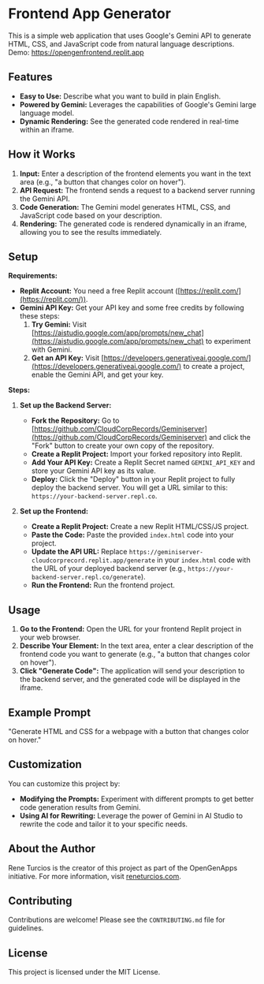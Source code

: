 # Frontend App Generator 

This is a simple web application that uses Google's Gemini API to generate HTML, CSS, and JavaScript code from natural language descriptions. 
Demo: https://opengenfrontend.replit.app

## Features

- **Easy to Use:** Describe what you want to build in plain English.
- **Powered by Gemini:** Leverages the capabilities of Google's Gemini large language model.
- **Dynamic Rendering:**  See the generated code rendered in real-time within an iframe.

## How it Works

1. **Input:** Enter a description of the frontend elements you want in the text area (e.g., "a button that changes color on hover").
2. **API Request:** The frontend sends a request to a backend server running the Gemini API.
3. **Code Generation:** The Gemini model generates HTML, CSS, and JavaScript code based on your description.
4. **Rendering:** The generated code is rendered dynamically in an iframe, allowing you to see the results immediately.

## Setup

**Requirements:**

- **Replit Account:** You need a free Replit account ([https://replit.com/](https://replit.com/)).
- **Gemini API Key:** Get your API key and some free credits by following these steps:
    1. **Try Gemini:** Visit [https://aistudio.google.com/app/prompts/new_chat](https://aistudio.google.com/app/prompts/new_chat) to experiment with Gemini.
    2. **Get an API Key:** Visit [https://developers.generativeai.google.com/](https://developers.generativeai.google.com/) to create a project, enable the Gemini API, and get your key. 

**Steps:**

1. **Set up the Backend Server:**
   - **Fork the Repository:**  Go to [https://github.com/CloudCorpRecords/Geminiserver](https://github.com/CloudCorpRecords/Geminiserver) and click the "Fork" button to create your own copy of the repository.
   - **Create a Replit Project:** Import your forked repository into Replit.
   - **Add Your API Key:** Create a Replit Secret named `GEMINI_API_KEY` and store your Gemini API key as its value.
   - **Deploy:**  Click the "Deploy" button in your Replit project to fully deploy the backend server.  You will get a URL similar to this: `https://your-backend-server.repl.co`. 

2. **Set up the Frontend:**
   - **Create a Replit Project:** Create a new Replit HTML/CSS/JS project.
   - **Paste the Code:**  Paste the provided `index.html` code into your project.
   - **Update the API URL:** Replace `https://geminiserver-cloudcorprecord.replit.app/generate` in your `index.html` code with the URL of your deployed backend server (e.g., `https://your-backend-server.repl.co/generate`).
   - **Run the Frontend:** Run the frontend project. 

## Usage

1. **Go to the Frontend:** Open the URL for your frontend Replit project in your web browser.
2. **Describe Your Element:**  In the text area, enter a clear description of the frontend code you want to generate (e.g., "a button that changes color on hover"). 
3. **Click "Generate Code":**  The application will send your description to the backend server, and the generated code will be displayed in the iframe.

## Example Prompt

"Generate HTML and CSS for a webpage with a button that changes color on hover."

## Customization

You can customize this project by:

- **Modifying the Prompts:** Experiment with different prompts to get better code generation results from Gemini. 
- **Using AI for Rewriting:**  Leverage the power of Gemini in AI Studio to rewrite the code and tailor it to your specific needs.

## About the Author

Rene Turcios is the creator of this project as part of the OpenGenApps initiative. For more information, visit [reneturcios.com](reneturcios.com).

## Contributing

Contributions are welcome!  Please see the `CONTRIBUTING.md` file for guidelines.

## License

This project is licensed under the MIT License.
